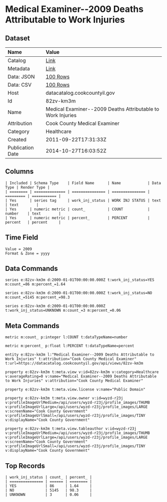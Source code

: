 # Medical Examiner--2009 Deaths Attributable to Work Injuries

## Dataset

| Name | Value |
| :--- | :---- |
| Catalog | [Link](https://catalog.data.gov/dataset/medical-examiner-2009-deaths-attributable-to-work-injuries-c518b) |
| Metadata | [Link](https://datacatalog.cookcountyil.gov/api/views/82zv-km3m) |
| Data: JSON | [100 Rows](https://datacatalog.cookcountyil.gov/api/views/82zv-km3m/rows.json?max_rows=100) |
| Data: CSV | [100 Rows](https://datacatalog.cookcountyil.gov/api/views/82zv-km3m/rows.csv?max_rows=100) |
| Host | datacatalog.cookcountyil.gov |
| Id | 82zv-km3m |
| Name | Medical Examiner--2009 Deaths Attributable to Work Injuries |
| Attribution | Cook County Medical Examiner |
| Category | Healthcare |
| Created | 2011-09-22T17:31:33Z |
| Publication Date | 2014-10-27T16:03:52Z |

## Columns

```ls
| Included | Schema Type    | Field Name      | Name            | Data Type | Render Type |
| ======== | ============== | =============== | =============== | ========= | =========== |
| Yes      | series tag     | work_inj_status | WORK INJ STATUS | text      | text        |
| Yes      | numeric metric | count_          | COUNT           | number    | text        |
| Yes      | numeric metric | percent_        | PERCENT         | percent   | percent     |
```

## Time Field

```ls
Value = 2009
Format & Zone = yyyy
```

## Data Commands

```ls
series e:82zv-km3m d:2009-01-01T00:00:00.000Z t:work_inj_status=YES m:count_=86 m:percent_=1.64

series e:82zv-km3m d:2009-01-01T00:00:00.000Z t:work_inj_status=NO m:count_=5145 m:percent_=98.3

series e:82zv-km3m d:2009-01-01T00:00:00.000Z t:work_inj_status=UNKNOWN m:count_=3 m:percent_=0.06
```

## Meta Commands

```ls
metric m:count_ p:integer l:COUNT t:dataTypeName=number

metric m:percent_ p:float l:PERCENT t:dataTypeName=percent

entity e:82zv-km3m l:"Medical Examiner--2009 Deaths Attributable to Work Injuries" t:attribution="Cook County Medical Examiner" t:url=https://datacatalog.cookcountyil.gov/api/views/82zv-km3m

property e:82zv-km3m t:meta.view v:id=82zv-km3m v:category=Healthcare v:averageRating=0 v:name="Medical Examiner--2009 Deaths Attributable to Work Injuries" v:attribution="Cook County Medical Examiner"

property e:82zv-km3m t:meta.view.license v:name="Public Domain"

property e:82zv-km3m t:meta.view.owner v:id=wyzd-r23j v:profileImageUrlMedium=/api/users/wyzd-r23j/profile_images/THUMB v:profileImageUrlLarge=/api/users/wyzd-r23j/profile_images/LARGE v:screenName="Cook County Government" v:profileImageUrlSmall=/api/users/wyzd-r23j/profile_images/TINY v:displayName="Cook County Government"

property e:82zv-km3m t:meta.view.tableauthor v:id=wyzd-r23j v:profileImageUrlMedium=/api/users/wyzd-r23j/profile_images/THUMB v:profileImageUrlLarge=/api/users/wyzd-r23j/profile_images/LARGE v:screenName="Cook County Government" v:profileImageUrlSmall=/api/users/wyzd-r23j/profile_images/TINY v:displayName="Cook County Government"
```

## Top Records

```ls
| work_inj_status | count_ | percent_ | 
| =============== | ====== | ======== | 
| YES             | 86     | 1.64     | 
| NO              | 5145   | 98.3     | 
| UNKNOWN         | 3      | 0.06     | 
```